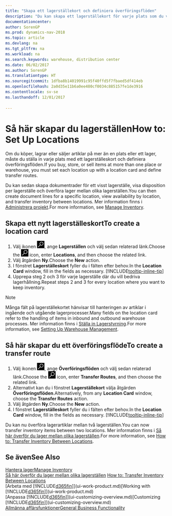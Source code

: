 ```yaml
---
title: "Skapa ett lagerställekort och definiera överföringsflöden"
description: "Du kan skapa ett lagerställekort för varje plats som du vill lagra lagerartiklar, till exempel lager eller distributionscenter, och ange flöden för överföring av artiklar mellan olika lagerställen."
documentationcenter: 
author: SorenGP
ms.prod: dynamics-nav-2018
ms.topic: article
ms.devlang: na
ms.tgt_pltfrm: na
ms.workload: na
ms.search.keywords: warehouse, distribution center
ms.date: 06/02/2017
ms.author: SorenGP
ms.translationtype: HT
ms.sourcegitcommit: 1dfba8b14019991c95f40ffd5f7fbaed5df414eb
ms.openlocfilehash: 2a0d35e11b6a0ee480cf0034c885157fe1de3916
ms.contentlocale: sv-se
ms.lasthandoff: 12/01/2017

---
```

# <a name="how-to-set-up-locations"></a><span data-ttu-id="db1b5-103">Så här skapar du lagerställen</span><span class="sxs-lookup"><span data-stu-id="db1b5-103">How to: Set Up Locations</span></span>
<span data-ttu-id="db1b5-104">Om du köper, lagrar eller säljer artiklar på mer än en plats eller ett lager, måste du ställa in varje plats med ett lagerställeskort och definiera överföringsflöden.</span><span class="sxs-lookup"><span data-stu-id="db1b5-104">If you buy, store, or sell items at more than one place or warehouse, you must set each location up with a location card and define transfer routes.</span></span>

<span data-ttu-id="db1b5-105">Du kan sedan skapa dokumentrader för ett visst lagerställe, visa disposition per lagerställe och överföra lager mellan olika lagerställen.</span><span class="sxs-lookup"><span data-stu-id="db1b5-105">You can then create document lines for a specific location, view availability by location, and transfer inventory between locations.</span></span> <span data-ttu-id="db1b5-106">Mer information finns i [Administrera projekt](inventory-manage-inventory.md).</span><span class="sxs-lookup"><span data-stu-id="db1b5-106">For more information, see [Manage Inventory](inventory-manage-inventory.md).</span></span>

## <a name="to-create-a-location-card"></a><span data-ttu-id="db1b5-107">Skapa ett nytt lagerställeskort</span><span class="sxs-lookup"><span data-stu-id="db1b5-107">To create a location card</span></span>
1. <span data-ttu-id="db1b5-108">Välj ikonen ![Söka efter sida eller rapport](media/ui-search/search_small.png "ikonen Söka efter sida eller rapport"), ange **Lagerställen** och välj sedan relaterad länk.</span><span class="sxs-lookup"><span data-stu-id="db1b5-108">Choose the ![Search for Page or Report](media/ui-search/search_small.png "Search for Page or Report icon") icon, enter **Locations**, and then choose the related link.</span></span>
2. <span data-ttu-id="db1b5-109">Välj åtgärden **Ny**.</span><span class="sxs-lookup"><span data-stu-id="db1b5-109">Choose the **New** action.</span></span>
3. <span data-ttu-id="db1b5-110">I fönstret **Lagerställeskort** fyller du i fälten efter behov.</span><span class="sxs-lookup"><span data-stu-id="db1b5-110">In the **Location Card** window, fill in the fields as necessary.</span></span> [!INCLUDE[tooltip-inline-tip](includes/tooltip-inline-tip_md.md)]
4. <span data-ttu-id="db1b5-111">Upprepa steg 2 och 3 för varje lagerställe där du vill bedriva lagerhållning.</span><span class="sxs-lookup"><span data-stu-id="db1b5-111">Repeat steps 2 and 3 for every location where you want to keep inventory.</span></span>

> [!NOTE]  
> <span data-ttu-id="db1b5-112">Många fält på lagerställekortet hänvisar till hanteringen av artiklar i ingående och utgående lagerprocesser.</span><span class="sxs-lookup"><span data-stu-id="db1b5-112">Many fields on the location card refer to the handling of items in inbound and outbound warehouse processes.</span></span> <span data-ttu-id="db1b5-113">Mer information finns i [Ställa in Lagerstyrning](warehouse-setup-warehouse.md).</span><span class="sxs-lookup"><span data-stu-id="db1b5-113">For more information, see [Setting Up Warehouse Management](warehouse-setup-warehouse.md).</span></span>

## <a name="to-create-a-transfer-route"></a><span data-ttu-id="db1b5-114">Så här skapar du ett överföringsflöde</span><span class="sxs-lookup"><span data-stu-id="db1b5-114">To create a transfer route</span></span>
1. <span data-ttu-id="db1b5-115">Välj ikonen ![Söka efter sida eller rapport](media/ui-search/search_small.png "ikonen Söka efter sida eller rapport"), ange **Överföringsflöden** och välj sedan relaterad länk.</span><span class="sxs-lookup"><span data-stu-id="db1b5-115">Choose the ![Search for Page or Report](media/ui-search/search_small.png "Search for Page or Report icon") icon, enter **Transfer Routes**, and then choose the related link.</span></span>
2. <span data-ttu-id="db1b5-116">Alternativt kan du i fönstret **Lagerställekort** välja åtgärden **Överföringsflöden**.</span><span class="sxs-lookup"><span data-stu-id="db1b5-116">Alternatively, from any **Location Card** window, choose the **Transfer Routes** action.</span></span>
3. <span data-ttu-id="db1b5-117">Välj åtgärden **Ny**.</span><span class="sxs-lookup"><span data-stu-id="db1b5-117">Choose the **New** action.</span></span>
4. <span data-ttu-id="db1b5-118">I fönstret **Lagerställeskort** fyller du i fälten efter behov.</span><span class="sxs-lookup"><span data-stu-id="db1b5-118">In the **Location Card** window, fill in the fields as necessary.</span></span> [!INCLUDE[tooltip-inline-tip](includes/tooltip-inline-tip_md.md)]

<span data-ttu-id="db1b5-119">Du kan nu överföra lagerartiklar mellan två lagerställen.</span><span class="sxs-lookup"><span data-stu-id="db1b5-119">You can now transfer inventory items between two locations.</span></span> <span data-ttu-id="db1b5-120">Mer information finns i [Så här överför du lager mellan olika lagerställen](inventory-how-transfer-between-locations.md).</span><span class="sxs-lookup"><span data-stu-id="db1b5-120">For more information, see [How to: Transfer Inventory Between Locations](inventory-how-transfer-between-locations.md).</span></span>    

## <a name="see-also"></a><span data-ttu-id="db1b5-121">Se även</span><span class="sxs-lookup"><span data-stu-id="db1b5-121">See Also</span></span>
[<span data-ttu-id="db1b5-122">Hantera lager</span><span class="sxs-lookup"><span data-stu-id="db1b5-122">Manage Inventory</span></span>](inventory-manage-inventory.md)  
<span data-ttu-id="db1b5-123">[Så här överför du lager mellan olika lagerställen](inventory-how-transfer-between-locations.md)  </span><span class="sxs-lookup"><span data-stu-id="db1b5-123">[How to: Transfer Inventory Between Locations](inventory-how-transfer-between-locations.md)  </span></span>  
<span data-ttu-id="db1b5-124">[Arbeta med [!INCLUDE[d365fin](includes/d365fin_md.md)]](ui-work-product.md)</span><span class="sxs-lookup"><span data-stu-id="db1b5-124">[Working with [!INCLUDE[d365fin](includes/d365fin_md.md)]](ui-work-product.md)</span></span>  
<span data-ttu-id="db1b5-125">[Anpassa [!INCLUDE[d365fin](includes/d365fin_md.md)]](ui-customizing-overview.md)</span><span class="sxs-lookup"><span data-stu-id="db1b5-125">[Customizing [!INCLUDE[d365fin](includes/d365fin_md.md)]](ui-customizing-overview.md)</span></span>  
[<span data-ttu-id="db1b5-126">Allmänna affärsfunktioner</span><span class="sxs-lookup"><span data-stu-id="db1b5-126">General Business Functionality</span></span>](ui-across-business-areas.md)


